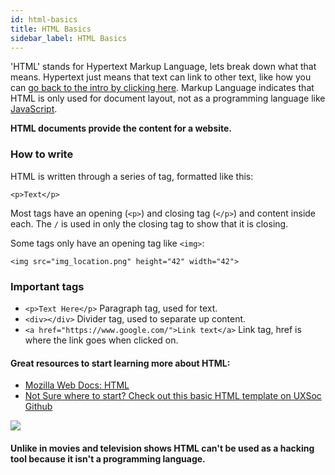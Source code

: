 ```yaml
---
id: html-basics
title: HTML Basics
sidebar_label: HTML Basics
---
```

<!-- TODO: add link for Javascript -->
'HTML' stands for Hypertext Markup Language, lets break down what that means. Hypertext just means that text can link to other text, like how you can <a href="webdev-intro">go back to the intro by clicking here</a>. Markup Language indicates that HTML is only used for document layout, not as a programming language like <a href="/">JavaScript</a>.

**HTML documents provide the content for a website.**

### How to write

HTML is written through a series of tag, formatted like this:
```
<p>Text</p>
``` 
Most tags have an opening (`<p>`) and closing tag (`</p>`) and content inside each. The `/` is used in only the closing tag to show that it is closing.

Some tags only have an opening tag like `<img>`:
```
<img src="img_location.png" height="42" width="42">
``` 

### Important tags

- `<p>Text Here</p>` Paragraph tag, used for text.
- `<div></div>` Divider tag, used to separate up content.
- `<a href="https://www.google.com/">Link text</a>` Link tag, href is where the link goes when clicked on.


#### Great resources to start learning more about HTML:
- [Mozilla Web Docs: HTML](https://developer.mozilla.org/en-US/docs/Web/HTML)
- [Not Sure where to start? Check out this basic HTML template on UXSoc Github](https://github.com/UXSoc/html-starter)
  
 ![](/img/hacking_w_html.jpg)
 #### Unlike in movies and television shows HTML can't be used as a hacking tool because it isn't a programming language.